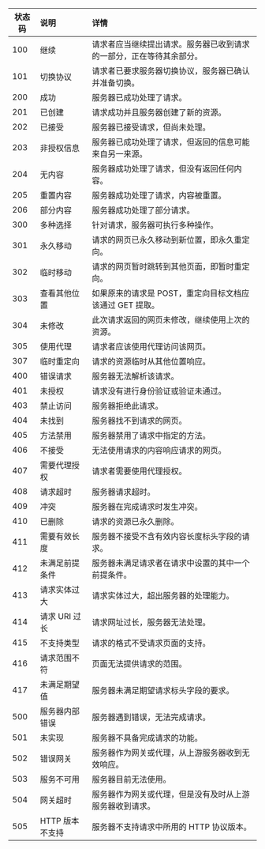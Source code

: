 | 状态码  | 说明           | 详情                                                                |                                 
|---------|:---------------|:--------------------------------------------------------------------|                                 
| 100     | 继续           | 请求者应当继续提出请求。服务器已收到请求的一部分，正在等待其余部分。|                             
| 101     | 切换协议       | 请求者已要求服务器切换协议，服务器已确认并准备切换。                |                                
| 200     | 成功           | 服务器已成功处理了请求。                                            |    
| 201     | 已创建         | 请求成功并且服务器创建了新的资源。                                  |              
| 202     | 已接受         | 服务器已接受请求，但尚未处理。                                      |          
| 203     | 非授权信息     | 服务器已成功处理了请求，但返回的信息可能来自另一来源。              |                                 
| 204     | 无内容         | 服务器成功处理了请求，但没有返回任何内容。                          |                      
| 205     | 重置内容       | 服务器成功处理了请求，内容被重置。                                  |              
| 206     | 部分内容       | 服务器成功处理了部分请求。                                          |      
| 300     | 多种选择       | 针对请求，服务器可执行多种操作。                                    |            
| 301     | 永久移动       | 请求的网页已永久移动到新位置，即永久重定向。                        |                        
| 302     | 临时移动       | 请求的网页暂时跳转到其他页面，即暂时重定向。                        |                        
| 303     | 查看其他位置   | 如果原来的请求是 POST，重定向目标文档应该通过 GET 提取。            |                                 
| 304     | 未修改         | 此次请求返回的网页未修改，继续使用上次的资源。                      |                          
| 305     | 使用代理       | 请求者应该使用代理访问该网页。                                      |          
| 307     | 临时重定向     | 请求的资源临时从其他位置响应。                                      |          
| 400     | 错误请求       | 服务器无法解析该请求。                                              |  
| 401     | 未授权         | 请求没有进行身份验证或验证未通过。                                  |              
| 403     | 禁止访问       | 服务器拒绝此请求。                                                  | 
| 404     | 未找到         | 服务器找不到请求的网页。                                            |    
| 405     | 方法禁用       | 服务器禁用了请求中指定的方法。                                      |          
| 406     | 不接受         | 无法使用请求的内容响应请求的网页。                                  |              
| 407     | 需要代理授权   | 请求者需要使用代理授权。                                            |    
| 408     | 请求超时       | 服务器请求超时。                                                    | 
| 409     | 冲突           | 服务器在完成请求时发生冲突。                                        |        
| 410     | 已删除         | 请求的资源已永久删除。                                              |  
| 411     | 需要有效长度   | 服务器不接受不含有效内容长度标头字段的请求。                        |                        
| 412     | 未满足前提条件 | 服务器未满足请求者在请求中设置的其中一个前提条件。                  |                              
| 413     | 请求实体过大   | 请求实体过大，超出服务器的处理能力。                                |                
| 414     | 请求 URI 过长  | 请求网址过长，服务器无法处理。                                      |          
| 415     | 不支持类型     | 请求的格式不受请求页面的支持。                                      |          
| 416     | 请求范围不符   | 页面无法提供请求的范围。                                            |    
| 417     | 未满足期望值   | 服务器未满足期望请求标头字段的要求。                                |                
| 500     | 服务器内部错误 | 服务器遇到错误，无法完成请求。                                      |          
| 501     | 未实现         | 服务器不具备完成请求的功能。                                        |        
| 502     | 错误网关       | 服务器作为网关或代理，从上游服务器收到无效响应。                    |                            
| 503     | 服务不可用     | 服务器目前无法使用。                                                |
| 504     | 网关超时       | 服务器作为网关或代理，但是没有及时从上游服务器收到请求。            |
| 505     | HTTP 版本不支持| 服务器不支持请求中所用的 HTTP 协议版本。                            |
